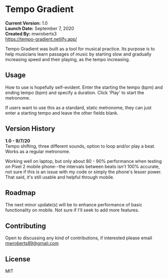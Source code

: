 # Tempo Gradient

**Current Version:** 1.0
<br>
**Launch Date:** September 7, 2020
<br>
**Created By:** mwroberts3
<br>
https://tempo-gradient.netlify.app/

Tempo Gradient was built as a tool for musical practice. Its purpose is to help musicians learn passages of music by starting slow and gradually increasing speed and their playing, as the tempo increasing.

## Usage

How to use is hopefully self-evident. Enter the starting the tempo (bpm) and ending tempo (bpm) and specify a duration. Click 'Play' to start the metronome.

If users want to use this as a standard, static metronome, they can just enter a starting tempo and leave the other fields blank.

## Version History

**1.0 - 9/7/20**
<br>
Tempo shifting, three different sounds, option to loop and/or play a beat. Works as a regular metronome.

Working well on laptop, but only about 80 - 90% performance when testing on Pixel 2 mobile phone--the intervals between beats isn't 100% accurate, not sure if this is an issue with my code or simply the phone's lesser power. That said, it's still usable and helpful through mobile.

## Roadmap

The next minor update(s) will be to enhance performance of basic functionality on mobile. Not sure if I'll seek to add more features.

## Contributing

Open to discussing any kind of contributions, if interested please email mwroberts89@gmail.com

## License

MIT
